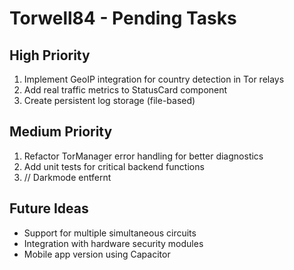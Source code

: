 # Torwell84 - Pending Tasks

## High Priority
1. Implement GeoIP integration for country detection in Tor relays
2. Add real traffic metrics to StatusCard component
3. Create persistent log storage (file-based)

## Medium Priority
1. Refactor TorManager error handling for better diagnostics
2. Add unit tests for critical backend functions
3. // Darkmode entfernt

## Future Ideas
- Support for multiple simultaneous circuits
- Integration with hardware security modules
- Mobile app version using Capacitor